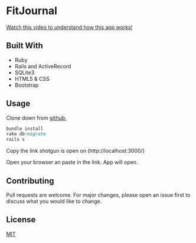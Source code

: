 # FitJournal

[Watch this video to understand how this app works!](https://youtu.be/fO-NLEfDk6w)

## Built With

- Ruby
- Rails and ActiveRecord
- SQLite3
- HTML5 & CSS
- Bootstrap

## Usage

Clone down from [github.](https://github.com/TabathaSlatton/Sinatra-Project-FitJournal.git)

```ruby
bundle install
rake db:migrate
rails s
```

Copy the link shotgun is open on (http://localhost:3000/)

Open your browser an paste in the link. App will open.

## Contributing

Pull requests are welcome. For major changes, please open an issue first to discuss what you would like to change.

## License

[MIT](https://choosealicense.com/licenses/mit/)
